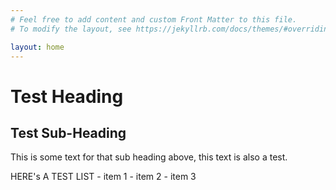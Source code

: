 ```yaml
---
# Feel free to add content and custom Front Matter to this file.
# To modify the layout, see https://jekyllrb.com/docs/themes/#overriding-theme-defaults

layout: home
---
```


# Test Heading

## Test Sub-Heading
This is some text for that sub heading above, this text is also a test.

HERE's A TEST LIST
    - item 1
    - item 2
    - item 3